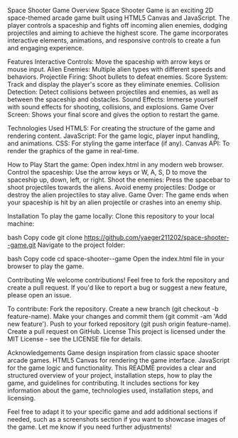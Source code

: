 Space Shooter Game
Overview
Space Shooter Game is an exciting 2D space-themed arcade game built using HTML5 Canvas and JavaScript. The player controls a spaceship and fights off incoming alien enemies, dodging projectiles and aiming to achieve the highest score. The game incorporates interactive elements, animations, and responsive controls to create a fun and engaging experience.

Features
Interactive Controls: Move the spaceship with arrow keys or mouse input.
Alien Enemies: Multiple alien types with different speeds and behaviors.
Projectile Firing: Shoot bullets to defeat enemies.
Score System: Track and display the player's score as they eliminate enemies.
Collision Detection: Detect collisions between projectiles and enemies, as well as between the spaceship and obstacles.
Sound Effects: Immerse yourself with sound effects for shooting, collisions, and explosions.
Game Over Screen: Shows your final score and gives the option to restart the game.

Technologies Used
HTML5: For creating the structure of the game and rendering content.
JavaScript: For the game logic, player input handling, and animations.
CSS: For styling the game interface (if any).
Canvas API: To render the graphics of the game in real-time.

How to Play
Start the game: Open index.html in any modern web browser.
Control the spaceship: Use the arrow keys or W, A, S, D to move the spaceship up, down, left, or right.
Shoot the enemies: Press the spacebar to shoot projectiles towards the aliens.
Avoid enemy projectiles: Dodge or destroy the alien projectiles to stay alive.
Game Over: The game ends when your spaceship is hit by an alien projectile or crashes into an enemy ship.

Installation
To play the game locally:
Clone this repository to your local machine:

bash
Copy code
git clone https://github.com/yaeger211202/space-shooter--game.git
Navigate to the project folder:

bash
Copy code
cd space-shooter--game
Open the index.html file in your browser to play the game.

Contributing
We welcome contributions! Feel free to fork the repository and create a pull request. If you'd like to report a bug or suggest a new feature, please open an issue.

To contribute:
Fork the repository.
Create a new branch (git checkout -b feature-name).
Make your changes and commit them (git commit -am 'Add new feature').
Push to your forked repository (git push origin feature-name).
Create a pull request on GitHub.
License
This project is licensed under the MIT License - see the LICENSE file for details.

Acknowledgements
Game design inspiration from classic space shooter arcade games.
HTML5 Canvas for rendering the game interface.
JavaScript for the game logic and functionality.
This README provides a clear and structured overview of your project, installation steps, how to play the game, and guidelines for contributing. It includes sections for key information about the game, technologies used, installation steps, and licensing.

Feel free to adapt it to your specific game and add additional sections if needed, such as a screenshots section if you want to showcase images of the game. Let me know if you need further adjustments!
